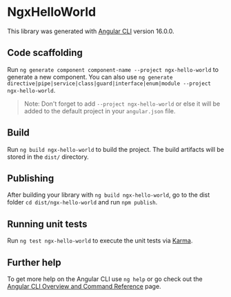 # NgxHelloWorld

This library was generated with [Angular CLI](https://github.com/angular/angular-cli) version 16.0.0.

## Code scaffolding

Run `ng generate component component-name --project ngx-hello-world` to generate a new component. You can also use `ng generate directive|pipe|service|class|guard|interface|enum|module --project ngx-hello-world`.
> Note: Don't forget to add `--project ngx-hello-world` or else it will be added to the default project in your `angular.json` file. 

## Build

Run `ng build ngx-hello-world` to build the project. The build artifacts will be stored in the `dist/` directory.

## Publishing

After building your library with `ng build ngx-hello-world`, go to the dist folder `cd dist/ngx-hello-world` and run `npm publish`.

## Running unit tests

Run `ng test ngx-hello-world` to execute the unit tests via [Karma](https://karma-runner.github.io).

## Further help

To get more help on the Angular CLI use `ng help` or go check out the [Angular CLI Overview and Command Reference](https://angular.io/cli) page.
